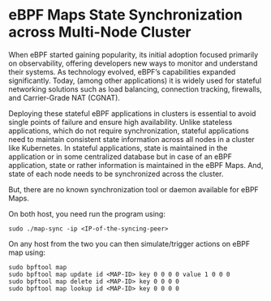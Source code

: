 # eBPF Maps State Synchronization across Multi-Node Cluster

When eBPF started gaining popularity, its initial adoption focused primarily on observability, offering developers new ways to monitor and understand their systems. As technology evolved, eBPF’s capabilities expanded significantly. Today, (among other applications) it is widely used for stateful networking solutions such as load balancing, connection tracking, firewalls, and Carrier-Grade NAT (CGNAT).

Deploying these stateful eBPF applications in clusters is essential to avoid single points of failure and ensure high availability. Unlike stateless applications, which do not require synchronization, stateful applications need to maintain consistent state information across all nodes in a cluster like Kubernetes. In stateful applications, state is maintained in the application or in some centralized database but in case of an eBPF application, state or rather information is maintained in the eBPF Maps. And, state of each node needs to be synchronized across the cluster.

But, there are no known synchronization tool or daemon available for eBPF Maps.

On both host, you need run the program using:

```
sudo ./map-sync -ip <IP-of-the-syncing-peer>
```

On any host from the two you can then simulate/trigger actions on eBPF map using:

```
sudo bpftool map
sudo bpftool map update id <MAP-ID> key 0 0 0 0 value 1 0 0 0
sudo bpftool map delete id <MAP-ID> key 0 0 0 0
sudo bpftool map lookup id <MAP-ID> key 0 0 0 0
```
